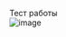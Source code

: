 Тест работы   
![image](https://user-images.githubusercontent.com/120394617/207074597-b3e55d44-8680-43e7-abf1-679e34721093.png)

